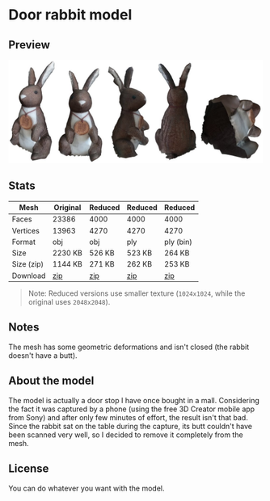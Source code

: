 # Door rabbit model

## Preview

![Door rabbit model - preview](door_rabbit-preview.jpg)

## Stats

| Mesh       | Original | Reduced | Reduced | Reduced   |
|------------|----------|---------|---------|------------
| Faces      | 23386    | 4000    | 4000    | 4000      |
| Vertices   | 13963    | 4270    | 4270    | 4270      |
| Format     | obj      | obj     | ply     | ply (bin) |
| Size       | 2230 KB  | 526 KB  | 523 KB  | 264 KB    |
| Size (zip) | 1144 KB  | 271 KB  | 262 KB  | 253 KB    |
| Download   | [zip](/../../original/obj/door_rabbit-original-obj.zip) | [zip](/../../reduced/obj/door_rabbit-reduced-obj.zip) | [zip](/../../reduced/ply/door_rabbit-reduced-ply.zip) | [zip](/../../reduced/ply/door_rabbit-reduced-ply-binary.zip)

> Note: Reduced versions use smaller texture (```1024x1024```, while the original uses ```2048x2048```).

## Notes

The mesh has some geometric deformations and isn't closed (the rabbit doesn't have a butt).

## About the model

The model is actually a door stop I have once bought in a mall. Considering the fact it was captured by a phone (using the free 3D Creator mobile app from Sony) and after only few minutes of effort, the result isn't that bad. Since the rabbit sat on the table during the capture, its butt couldn't have been scanned very well, so I decided to remove it completely from the mesh.

## License

You can do whatever you want with the model.